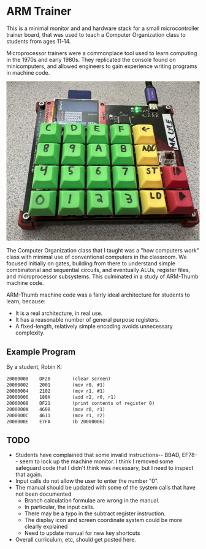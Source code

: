 # ARM Trainer

This is a minimal monitor and and hardware stack for a small microcontroller trainer board, that was used to teach a Computer Organization class to students from ages 11-14.

Microprocessor trainers were a commonplace tool used to learn computing in the 1970s and early 1980s.  They replicated the console found on minicomputers, and allowed engineers to gain experience writing programs in machine code.

![Microprocessor Trainer](mptrainer.jpg)

The Computer Organization class that I taught was a "how computers work" class with minimal use of conventional computers in the classroom.  We focused initially on gates, building from there to understand simple combinatorial and sequential circuits, and eventually ALUs, register files, and microprocessor subsystems.  This culminated in a study of ARM-Thumb machine code.

ARM-Thumb machine code was a fairly ideal architecture for students to learn, because:

* It is a real architecture, in real use.
* It has a reasonable number of general purpose registers.
* A fixed-length, relatively simple encoding avoids unnecessary complexity.

## Example Program

By a student, Robin K:

    20000000	DF20		(clear screen)
    20000002	2001		(mov r0, #1)
    20000004	2102		(mov r1, #1)
    20000006	180A		(add r2, r0, r1)
    20000008	DF21		(print contents of register 0)
    2000000A	4608		(mov r0, r1)
    2000000C	4611		(mov r1, r2)
    2000000E	E7FA		(b 20000006)

## TODO

* Students have complained that some invalid instructions-- BBAD, EF78-- seem to lock up the machine monitor.  I think I removed some safeguard code that I didn't think was necessary, but I need to inspect that again.
* Input calls do not allow the user to enter the number "0".
* The manual should be updated with some of the system calls that have not been documented
  * Branch calculation formulae are wrong in the manual.
  * In particular, the input calls.
  * There may be a typo in the subtract register instruction.
  * The display icon and screen coordinate system could be more clearly explained
  * Need to update manual for new key shortcuts
* Overall curriculum, etc, should get posted here.
